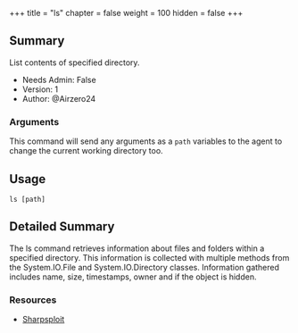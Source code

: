 +++
title = "ls"
chapter = false
weight = 100
hidden = false
+++

## Summary

List contents of specified directory. 
- Needs Admin: False  
- Version: 1  
- Author: @Airzero24

### Arguments
This command will send any arguments as a `path` variables to the agent to change the current working directory too.

## Usage

```
ls [path]
```

## Detailed Summary
The ls command retrieves information about files and folders within a specified directory. This information is collected with multiple methods from the System.IO.File and System.IO.Directory classes. Information gathered includes name, size, timestamps, owner and if the object is hidden.

### Resources
- [Sharpsploit](https://github.com/cobbr/SharpSploit/blob/master/SharpSploit/Enumeration/Host.cs)